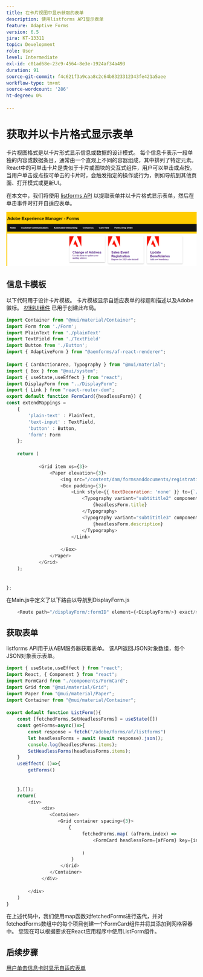 ```yaml
---
title: 在卡片视图中显示获取的表单
description: 使用listforms API显示表单
feature: Adaptive Forms
version: 6.5
jira: KT-13311
topic: Development
role: User
level: Intermediate
exl-id: c01ad68e-23c9-4564-8e3e-1924af34a493
duration: 91
source-git-commit: f4c621f3a9caa8c2c64b8323312343fe421a5aee
workflow-type: tm+mt
source-wordcount: '286'
ht-degree: 0%

---
```


# 获取并以卡片格式显示表单

卡片视图格式是以卡片形式显示信息或数据的设计模式。 每个信息卡表示一段单独的内容或数据条目，通常由一个直观上不同的容器组成，其中排列了特定元素。
React中的可单击卡片是类似于卡片或图块的交互式组件，用户可以单击或点按。 当用户单击或点按可单击的卡片时，会触发指定的操作或行为，例如导航到其他页面、打开模式或更新UI。

在本文中，我们将使用 [listforms API](https://opensource.adobe.com/aem-forms-af-runtime/api/#tag/List-Forms/operation/listForms) 以提取表单并以卡片格式显示表单，然后在单击事件时打开自适应表单。

![卡片视图](./assets/card-view-forms.png)

## 信息卡模板

以下代码用于设计卡片模板。 卡片模板显示自适应表单的标题和描述以及Adobe徽标。 [材料UI组件](https://mui.com/) 已用于创建此布局。



```javascript
import Container from "@mui/material/Container";
import Form from './Form';
import PlainText from './plainText'
import TextField from './TextField'
import Button from './Button';
import { AdaptiveForm } from "@aemforms/af-react-renderer";

import { CardActionArea, Typography } from "@mui/material";
import { Box } from "@mui/system";
import { useState,useEffect } from "react";
import DisplayForm from "../DisplayForm";
import { Link } from "react-router-dom";
export default function FormCard({headlessForm}) {
const extendMappings =
    {
        'plain-text' : PlainText,
        'text-input' : TextField,
        'button' : Button,
        'form': Form
    };
   
    return (
        
            <Grid item xs={3}>
                <Paper elevation={3}>
                    <img src="/content/dam/formsanddocuments/registrationform/jcr:content/renditions/cq5dam.thumbnail.48.48.png" className="img"/>
                    <Box padding={3}>
                        <Link style={{ textDecoration: 'none' }} to={`/displayForm${headlessForm.id}`}>
                            <Typography variant="subtititle2" component="h2">
                                {headlessForm.title}
                            </Typography>
                            <Typography variant="subtititle3" component="h4">
                                {headlessForm.description}
                            </Typography>
                        </Link>
                
                    </Box>
                </Paper>
            </Grid>
    );
    

};
```

在Main.js中定义了以下路由以导航到DisplayForm.js

```javascript
    <Route path="/displayForm/:formID" element={<DisplayForm/>} exact/>
```

## 获取表单

listforms API用于从AEM服务器获取表单。 该API返回JSON对象数组，每个JSON对象表示表单。

```javascript
import { useState,useEffect } from "react";
import React, { Component } from "react";
import FormCard from "./components/FormCard";
import Grid from "@mui/material/Grid";
import Paper from "@mui/material/Paper";
import Container from "@mui/material/Container";
 
export default function ListForm(){
    const [fetchedForms,SetHeadlessForms] = useState([])
    const getForms=async()=>{
        const response = fetch("/adobe/forms/af/listforms")
        let headlessForms = await (await response).json();
        console.log(headlessForms.items);
        SetHeadlessForms(headlessForms.items);
    }
    useEffect( ()=>{
        getForms()
        

    },[]);
    return(
        <div>
             <div>
                <Container>
                   <Grid container spacing={3}>
                       {
                            fetchedForms.map( (afForm,index) =>
                                <FormCard headlessForm={afForm} key={index}/>
                         
                            )
                        }
                    </Grid>
                </Container>
             </div>

        </div>
    )
}
```

在上述代码中，我们使用map函数对fetchedForms进行迭代，并对fetchedForms数组中的每个项目创建一个FormCard组件并将其添加到网格容器中。 您现在可以根据要求在React应用程序中使用ListForm组件。

## 后续步骤

[用户单击信息卡时显示自适应表单](./open-form-card-view.md)
